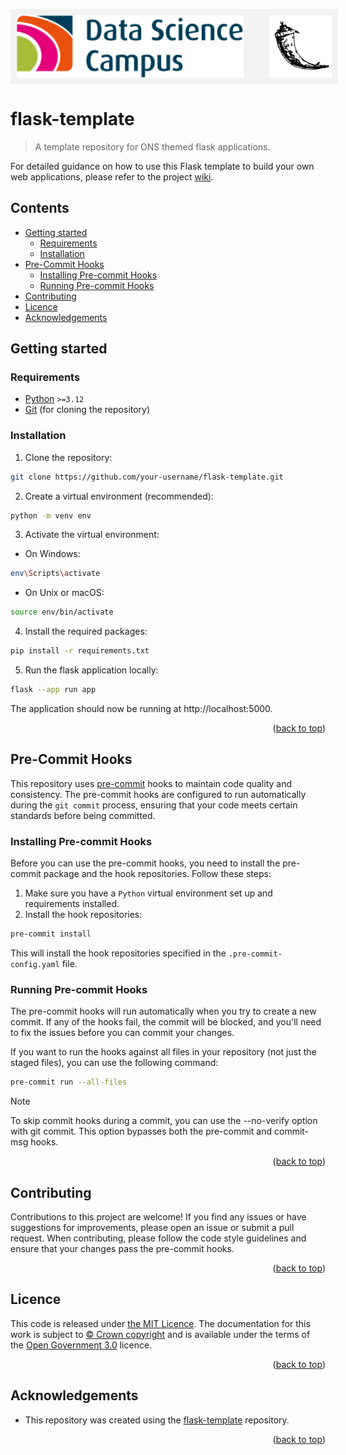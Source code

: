 <a id="readme-top"></a>
<div style="display:flex; background-color: #f2f2f2; padding: 10px; width:100%;">
    <img src="/app/static/images/data-science-campus-logo-new.svg" width="auto" height="100" alt="Data Science Campus Logo" style="margin-right:30px;">
    <img src="/app/static/images/Flask.svg" width="auto" height="100" alt="Flask Logo"  style="margin-left: auto;">
</div>

# flask-template  <!-- omit in toc -->

> A template repository for ONS themed flask applications.

For detailed guidance on how to use this Flask template to build your own web applications, please refer to the project [wiki](https://github.com/datasciencecampus/flask-template/wiki).

## Contents <!-- omit in toc -->
- [Getting started](#getting-started)
  - [Requirements](#requirements)
  - [Installation](#installation)
- [Pre-Commit Hooks](#pre-commit-hooks)
  - [Installing Pre-commit Hooks](#installing-pre-commit-hooks)
  - [Running Pre-commit Hooks](#running-pre-commit-hooks)
- [Contributing](#contributing)
- [Licence](#licence)
- [Acknowledgements](#acknowledgements)


## Getting started

### Requirements
- [Python](https://www.python.org/) `>=3.12`
- [Git](https://git-scm.com/) (for cloning the repository)


### Installation
1) Clone the repository:
```sh
git clone https://github.com/your-username/flask-template.git
```

2) Create a virtual environment (recommended):
```sh
python -m venv env
```

3) Activate the virtual environment:
  - On Windows:
  ```sh
  env\Scripts\activate
  ```
  - On Unix or macOS:
  ```sh
  source env/bin/activate
  ```
4) Install the required packages:
``` sh
pip install -r requirements.txt
```
5) Run the flask application locally:
```sh
flask --app run app
```
The application should now be running at http://localhost:5000.

<p align="right">(<a href="#readme-top">back to top</a>)</p>

## Pre-Commit Hooks
This repository uses [pre-commit](https://pre-commit.com/) hooks to maintain code quality and consistency. The pre-commit hooks are configured to run automatically during the `git commit` process, ensuring that your code meets certain standards before being committed.

### Installing Pre-commit Hooks
Before you can use the pre-commit hooks, you need to install the pre-commit package and the hook repositories. Follow these steps:

1) Make sure you have a `Python` virtual environment set up and requirements installed.
2) Install the hook repositories:

```sh
pre-commit install
```
This will install the hook repositories specified in the `.pre-commit-config.yaml` file.

### Running Pre-commit Hooks

The pre-commit hooks will run automatically when you try to create a new commit. If any of the hooks fail, the commit will be blocked, and you'll need to fix the issues before you can commit your changes.

If you want to run the hooks against all files in your repository (not just the staged files), you can use the following command:

```sh
pre-commit run --all-files
```

> [!NOTE]
> To skip commit hooks during a commit, you can use the --no-verify option with git commit. This option bypasses both the pre-commit and commit-msg hooks.
<p align="right">(<a href="#readme-top">back to top</a>)</p>

## Contributing
Contributions to this project are welcome! If you find any issues or have suggestions for improvements, please open an issue or submit a pull request. When contributing, please follow the code style guidelines and ensure that your changes pass the pre-commit hooks.
<p align="right">(<a href="#readme-top">back to top</a>)</p>

## Licence
This code is released under [the MIT Licence][mit].
The documentation for this work is subject to [© Crown copyright][copyright] and is available under the terms of the [Open Government 3.0][ogl] licence.

[mit]: LICENCE
[copyright]: http://www.nationalarchives.gov.uk/information-management/re-using-public-sector-information/uk-government-licensing-framework/crown-copyright/
[ogl]: http://www.nationalarchives.gov.uk/doc/open-government-licence/version/3/
<p align="right">(<a href="#readme-top">back to top</a>)</p>

## Acknowledgements
- This repository was created using the [flask-template](https://github.com/datasciencecampus/flask-template) repository.
<p align="right">(<a href="#readme-top">back to top</a>)</p>

